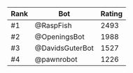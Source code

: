 Rank|Bot|Rating
---|---|---
#1|@RaspFish|2493
#2|@OpeningsBot|1988
#3|@DavidsGuterBot|1527
#4|@pawnrobot|1226
